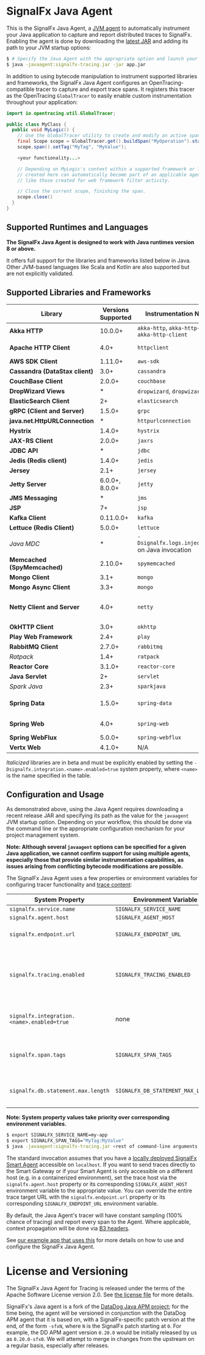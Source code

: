 # SignalFx Java Agent

This is the SignalFx Java Agent, a [JVM
agent](https://docs.oracle.com/javase/7/docs/api/java/lang/instrument/package-summary.html)
to automatically instrument your Java application to capture and report
distributed traces to SignalFx. Enabling the agent is done by downloading the
[latest JAR](https://github.com/signalfx/signalfx-java-tracing/releases/latest)
and adding its path to your JVM startup options:

```bash
$ # Specify the Java Agent with the appropriate option and launch your application as usual
$ java -javaagent:signalfx-tracing.jar -jar app.jar
```

In addition to using bytecode manipulation to instrument supported libraries and
frameworks, the SignalFx Java Agent configures an OpenTracing-compatible tracer
to capture and export trace spans. It registers this tracer as the OpenTracing
`GlobalTracer` to easily enable custom instrumentation throughout your
application:

```java
import io.opentracing.util.GlobalTracer;

public class MyClass {
  public void MyLogic() {
    // Use the GlobalTracer utility to create and modify an active span.
    final Scope scope = GlobalTracer.get().buildSpan("MyOperation").startActive(true);
    scope.span().setTag("MyTag", "MyValue");

    <your functionality...>

    // Depending on MyLogic's context within a supported framework or library, the custom span
    // created here can automatically become part of an applicable agent-generated trace,
    // like those created for web framework filter activity.

    // Close the current scope, finishing the span.
    scope.close()
  }
}
```

## Supported Runtimes and Languages

**The SignalFx Java Agent is designed to work with Java runtimes version 8 or
above.**

It offers full support for the libraries and frameworks listed below in Java.
Other JVM-based languages like Scala and Kotlin are also supported but are not
explicitly validated.

## Supported Libraries and Frameworks

| Library | Versions Supported | Instrumentation Name(s) | Notes |
| ---     | ---                | ---                     | ---   |
| **Akka HTTP** | 10.0.0+ | `akka-http`, `akka-http-server`, `akka-http-client` | |
| **Apache HTTP Client** | 4.0+ | `httpclient` | Also supports the DropWizard HTTP Client that subclasses the Apache one |
| **AWS SDK Client** | 1.11.0+ | `aws-sdk` | |
| **Cassandra (DataStax client)** | 3.0+ | `cassandra` | |
| **CouchBase Client** | 2.0.0+ | `couchbase` | |
| **DropWizard Views** | * | `dropwizard`, `dropwizard-view` | |
| **ElasticSearch Client** | 2+ | `elasticsearch` | Supports both REST and transport clients |
| **gRPC (Client and Server)** | 1.5.0+ | `grpc` | |
| **java.net.HttpURLConnection** | * | `httpurlconnection` | |
| **Hystrix** | 1.4.0+ | `hystrix` | |
| **JAX-RS Client** | 2.0.0+ | `jaxrs` | Also supports DropWizard client 0.8.0+ |
| **JDBC API** | * | `jdbc` | |
| **Jedis (Redis client)** | 1.4.0+ | `jedis` | |
| **Jersey** | 2.1+ | `jersey` | In tandem with JAX-RS Annotations |
| **Jetty Server** | 6.0.0+, 8.0.0+ | `jetty` | |
| **JMS Messaging** | * | `jms` | |
| **JSP** | 7+ | `jsp` | |
| **Kafka Client** | 0.11.0.0+ | `kafka` | |
| **Lettuce (Redis Client)** | 5.0.0+ | `lettuce` | |
| _Java MDC_ | * | `-Dsignalfx.logs.injection=true` on Java invocation | Injects `signalfx.trace_id` and `signalfx.span_id` to MDC contexts |
| **Memcached (SpyMemcached)** | 2.10.0+ | `spymemcached` | |
| **Mongo Client** | 3.1+ | `mongo` | |
| **Mongo Async Client** | 3.3+ | `mongo` | |
| **Netty Client and Server** | 4.0+ | `netty` | Nonstandard HTTP status code tagging w/ `-Dsignalfx.instrumentation.netty.{client,server}.nonstandard.http.status.<code>=true` to circumvent Status5xxDecorator |
| **OkHTTP Client** | 3.0+ | `okhttp` | |
| **Play Web Framework** | 2.4+ | `play` | |
| **RabbitMQ Client** | 2.7.0+ | `rabbitmq` | |
| _Ratpack_ | 1.4+ | `ratpack` | |
| **Reactor Core** | 3.1.0+ | `reactor-core` | |
| **Java Servlet** | 2+ | `servlet` | |
| _Spark Java_ | 2.3+ | `sparkjava` | |
| **Spring Data** | 1.5.0+ | `spring-data` | Automatic tracing of all `org.springframework.data.repository.Repository` implementor public methods |
| **Spring Web** | 4.0+ | `spring-web` | Includes DispatcherServlet, HandlerAdapter, and RestTemplate |
| **Spring WebFlux** | 5.0.0+ | `spring-webflux` | |
| **Vertx Web** | 4.1.0+  | N/A | This works through the Netty instrumentation |

_Italicized_ libraries are in beta and must be explicitly enabled by setting the
`-Dsignalfx.integration.<name>.enabled=true` system property, where `<name>` is
the name specified in the table.

## Configuration and Usage

As demonstrated above, using the Java Agent requires downloading a recent
release JAR and specifying its path as the value for the `javaagent` JVM startup
option. Depending on your workflow, this should be done via the command line or
the appropriate configuration mechanism for your project management system.

**Note: Although several `javaagent` options can be specified for a given Java
application, we cannot confirm support for using multiple agents, especially
those that provide similar instrumentation capabilities, as issues arising from
conflicting bytecode modifications are possible.**

The SignalFx Java Agent uses a few properties or environment variables for
configuring tracer functionality and [trace
content](https://docs.signalfx.com/en/latest/apm/apm-overview/apm-metadata.html):

| System Property | Environment Variable | Default Value | Notes |
| ---             | ---                  | ---           | ---   |
| `signalfx.service.name` | `SIGNALFX_SERVICE_NAME` | `"unnamed-java-app"` | |
| `signalfx.agent.host` | `SIGNALFX_AGENT_HOST` | `"localhost"` | |
| `signalfx.endpoint.url` | `SIGNALFX_ENDPOINT_URL` | `"http://localhost:9080/v1/trace"` | Takes priority over constituent Agent properties. |
| `signalfx.tracing.enabled` | `SIGNALFX_TRACING_ENABLED` | `"true"` | Globally enables tracer creation and auto-instrumentation.  Any value not matching `"true"` will be treated as false (`Boolean.valueOf()`). |
| `signalfx.integration.<name>.enabled=true` | none | Varies per instrumentation | `<name>` is the instrumentation name detailed in the supported libraries. |
| `signalfx.span.tags` | `SIGNALFX_SPAN_TAGS` | `null` | Comma-separated list of tags of the form `"key1:val1,key2:val2"` to be included in every reported span. |
| `signalfx.db.statement.max.length` | `SIGNALFX_DB_STATEMENT_MAX_LENGTH` | `1024` | The maximum number of characters written for the OpenTracing `db.statement` tag. |

**Note: System property values take priority over corresponding environment
variables.**

```bash
$ export SIGNALFX_SERVICE_NAME=my-app
$ export SIGNALFX_SPAN_TAGS="MyTag:MyValue"
$ java -javaagent:signalfx-tracing.jar <rest of command-line arguments...>
```

The standard invocation assumes that you have a [locally deployed SignalFx Smart
Agent](https://docs.signalfx.com/en/latest/apm/apm-deployment/smart-agent.html)
accessible on `localhost`. If you want to send traces directly to the Smart
Gateway or if your Smart Agent is only accessible on a different host (e.g. in a
containerized environment), set the trace host via the `signalfx.agent.host`
property or its corresponding `SIGNALFX_AGENT_HOST` environment variable to the
appropriate value. You can override the entire trace target URL with the
`signalfx.endpoint.url` property or its corresponding `SIGNALFX_ENDPOINT_URL`
environment variable.

By default, the Java Agent's tracer will have constant sampling (100% chance of
tracing) and report every span to the Agent. Where applicable, context
propagation will be done via [B3
headers](https://github.com/openzipkin/b3-propagation).

See [our example app that uses
this](https://github.com/signalfx/tracing-examples/tree/master/java-agent) for
more details on how to use and configure the SignalFx Java Agent.

# License and Versioning

The SignalFx Java Agent for Tracing is released under the terms of the Apache
Software License version 2.0. See [the license file](./LICENSE) for more
details.

SignalFx's Java agent is a fork of the [DataDog Java APM
project](https://github.com/DataDog/dd-trace-java); for the time being, the
agent will be versioned in conjunction with the DataDog APM agent that it is
based on, with a SignalFx-specific patch version at the end, of the form
`-sfxN`, where `N` is the SignalFx patch starting at `0`. For example, the DD
APM agent version `0.20.0` would be initially released by us as `0.20.0-sfx0`.
We will attempt to merge in changes from the upstream on a regular basis,
especially after releases.
